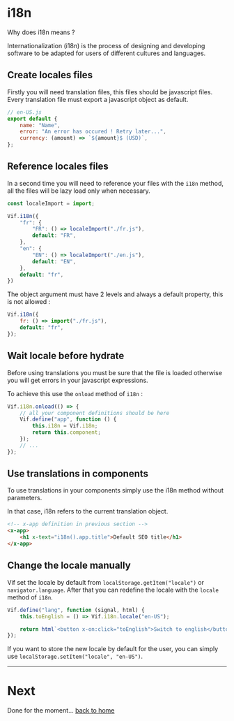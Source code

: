 # i18n

Why does i18n means ?

Internationalization (i18n) is the process of designing and developing software to be adapted for users of different cultures and languages.

## Create locales files

Firstly you will need translation files, this files should be javascript files. Every translation file must export a javascript object as default.

```js
// en-US.js
export default {
    name: "Name",
    error: "An error has occured ! Retry later...",
    currency: (amount) => `${amount}$ (USD)`,
};
```

## Reference locales files

In a second time you will need to reference your files with the `i18n` method, all the files will be lazy load only when necessary.

```js
const localeImport = import;

Vif.i18n({
    "fr": {
        "FR": () => localeImport("./fr.js"),
        default: "FR",
    },
    "en": {
        "EN": () => localeImport("./en.js"),
        default: "EN",
    },
    default: "fr",
})
```

The object argument must have 2 levels and always a default property, this is not allowed :

```js
Vif.i18n({
    fr: () => import("./fr.js"),
    default: "fr",
});
```

## Wait locale before hydrate

Before using translations you must be sure that the file is loaded otherwise you will get errors in your javascript expressions.

To achieve this use the `onload` method of `i18n` :

```js
Vif.i18n.onload(() => {
    // all your component definitions should be here
    Vif.define("app", function () {
        this.i18n = Vif.i18n;
        return this.component;
    });
    // ...
});
```

## Use translations in components

To use translations in your components simply use the i18n method without parameters.

In that case, i18n refers to the current translation object.

```html
<!-- x-app definition in previous section -->
<x-app>
    <h1 x-text="i18n().app.title">Default SEO title</h1>
</x-app>
```

## Change the locale manually

Vif set the locale by default from `localStorage.getItem("locale")` or `navigator.language`. After that you can redefine the locale with the `locale` method of `i18n`.

```js
Vif.define("lang", function (signal, html) {
    this.toEnglish = () => Vif.i18n.locale("en-US");

    return html`<button x-on:click="toEnglish">Switch to english</button>`;
});
```

If you want to store the new locale by default for the user, you can simply use `localStorage.setItem("locale", "en-US")`.

---

# Next

Done for the moment...
[back to home](../README.md)

